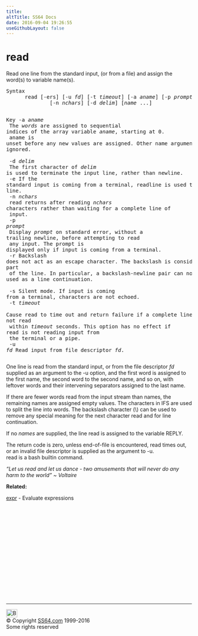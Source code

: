 ```yaml
---
title:
altTitle: SS64 Docs
date: 2016-09-04 19:26:55
useGithubLayout: false
---
```

<!-- #BeginLibraryItem "/Library/head_osx.lbi" --><!-- #EndLibraryItem --><h1>read</h1> 
<p>Read one line from the standard input, (or from a file) and assign the word(s) to variable name(s).</p>
<pre>Syntax
      read [-ers] [-u <i>fd</i>] [-t <i>timeout</i>] [-a <i>aname</i>] [-p <i>prompt</i>]
              [-n <i>nchars</i>] [-d <i>delim</i>] [<i>name</i> ...]

Key
   -a <i>aname</i><br>             The <i>words</i> are assigned to sequential indices of the array variable <i>aname</i>, starting at 0.<br>             aname is unset before any new values are assigned.  Other name arguments are ignored.<br><br>   -d <i>delim</i><br>             The first character of <i>delim</i> is used to terminate the input line, rather than newline.
<br>   -e        If the standard input is coming from a terminal, readline is used to obtain the line.
<br>   -n <i>nchars</i><br>             read returns after reading <i>nchars</i> characters rather than waiting for a complete line of<br>             input.<br>   -p <i>prompt</i><br>             Display <i>prompt</i> on standard error, without a trailing newline, before attempting to read<br>             any input. The prompt is displayed only if input is coming from a terminal.
<br>   -r        Backslash  does not act as an escape character.  The backslash is considered to be part<br>             of the line. In particular, a backslash-newline pair can not be used as a line continuation.<br><br>   -s        Silent mode. If input is coming from a terminal, characters are not echoed.
<br>   -t <i>timeout</i><br>             Cause read to time out and return failure if a complete line of input is not read<br>             within <i>timeout</i> seconds. This option has no effect if read is not reading input from<br>             the terminal or a pipe.
<br>   -u <i>fd</i>     Read input from file descriptor <i>fd</i>.</pre>
<p>One line is read from the standard input, or from the file descriptor <i>fd</i> supplied as an  argument to the -u option, and the first word is assigned to the first name, the second word to the second name, and so on, with leftover words and their intervening separators assigned to the last name. </p>
<p>If there are fewer words read from the input stream than names, the remaining names are assigned empty values. The characters in IFS are used to split the line into words. The backslash character (\) can be used to remove any special meaning for the next character read and for line continuation.</p>
<p>If no <i>names</i> are supplied, the line read is assigned to the variable REPLY. </p>
<p>The return code is zero, unless end-of-file is encountered, read times out, or an invalid file descriptor is supplied as the argument to -u.<br>
read is a bash builtin command.</p>
<p class="quote"><i>“Let us read and let us dance - two amusements that will never do any harm to the world”  ~ Voltaire</i></p>
<p><b>Related:</b></p>
<p><a href="expr.html">expr</a> - Evaluate expressions</p><!-- #BeginLibraryItem "/Library/foot_osx.lbi" --><p>
<!-- OSX300 -->
<ins class="adsbygoogle" style="display:inline-block;width:300px;height:250px" data-ad-client="ca-pub-6140977852749469" data-ad-slot="1823340303"></ins>
<script>
(adsbygoogle = window.adsbygoogle || []).push({});
</script></p>
<hr>
<div id="bl" class="footer"><a href="read.html#"><img src="../images/top.png" width="30" height="22" alt="Back to the Top"></a></div>
<div id="br" class="footer, tagline">© Copyright <a href="../index.html">SS64.com</a> 1999-2016<br>
Some rights reserved</div><!-- #EndLibraryItem -->
